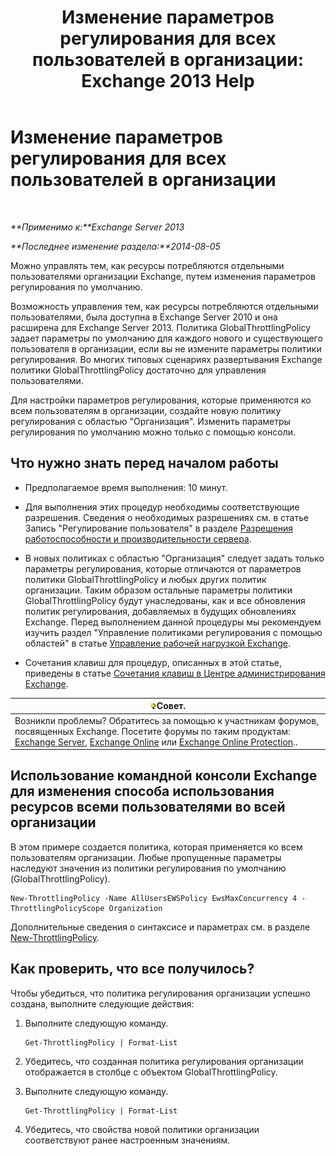 ﻿---
title: 'Изменение параметров регулирования для всех пользователей в организации: Exchange 2013 Help'
TOCTitle: Изменение параметров регулирования для всех пользователей в организации
ms:assetid: c45cacfc-768d-4605-9bb0-53e30273fe4d
ms:mtpsurl: https://technet.microsoft.com/ru-ru/library/JJ863578(v=EXCHG.150)
ms:contentKeyID: 50556458
ms.date: 04/30/2018
mtps_version: v=EXCHG.150
ms.translationtype: HT
---

# Изменение параметров регулирования для всех пользователей в организации

 

_**Применимо к:**Exchange Server 2013_

_**Последнее изменение раздела:**2014-08-05_

Можно управлять тем, как ресурсы потребляются отдельными пользователями организации Exchange, путем изменения параметров регулирования по умолчанию.

Возможность управления тем, как ресурсы потребляются отдельными пользователями, была доступна в Exchange Server 2010 и она расширена для Exchange Server 2013. Политика GlobalThrottlingPolicy задает параметры по умолчанию для каждого нового и существующего пользователя в организации, если вы не измените параметры политики регулирования. Во многих типовых сценариях развертывания Exchange политики GlobalThrottlingPolicy достаточно для управления пользователями.

Для настройки параметров регулирования, которые применяются ко всем пользователям в организации, создайте новую политику регулирования с областью "Организация". Изменить параметры регулирования по умолчанию можно только с помощью консоли.

## Что нужно знать перед началом работы

  - Предполагаемое время выполнения: 10 минут.

  - Для выполнения этих процедур необходимы соответствующие разрешения. Сведения о необходимых разрешениях см. в статье Запись "Регулирование пользователя" в разделе [Разрешения работоспособности и производительности сервера](server-health-and-performance-permissions-exchange-2013-help.md).

  - В новых политиках с областью "Организация" следует задать только параметры регулирования, которые отличаются от параметров политики GlobalThrottlingPolicy и любых других политик организации. Таким образом остальные параметры политики GlobalThrottlingPolicy будут унаследованы, как и все обновления политик регулирования, добавляемых в будущих обновлениях Exchange. Перед выполнением данной процедуры мы рекомендуем изучить раздел "Управление политиками регулирования с помощью областей" в статье [Управление рабочей нагрузкой Exchange](exchange-workload-management-exchange-2013-help.md).

  - Сочетания клавиш для процедур, описанных в этой статье, приведены в статье [Сочетания клавиш в Центре администрирования Exchange](keyboard-shortcuts-in-the-exchange-admin-center-exchange-online-protection-help.md).

<table>
<thead>
<tr class="header">
<th><img src="images/Bb124558.tip(EXCHG.150).gif" title="Совет" alt="Совет" />Совет.</th>
</tr>
</thead>
<tbody>
<tr class="odd">
<td>Возникли проблемы? Обратитесь за помощью к участникам форумов, посвященных Exchange. Посетите форумы по таким продуктам: <a href="https://go.microsoft.com/fwlink/p/?linkid=60612">Exchange Server</a>, <a href="https://go.microsoft.com/fwlink/p/?linkid=267542">Exchange Online</a> или <a href="https://go.microsoft.com/fwlink/p/?linkid=285351">Exchange Online Protection</a>..</td>
</tr>
</tbody>
</table>


## Использование командной консоли Exchange для изменения способа использования ресурсов всеми пользователями во всей организации

В этом примере создается политика, которая применяется ко всем пользователям организации. Любые пропущенные параметры наследуют значения из политики регулирования по умолчанию (GlobalThrottlingPolicy).

    New-ThrottlingPolicy -Name AllUsersEWSPolicy EwsMaxConcurrency 4 -ThrottlingPolicyScope Organization

Дополнительные сведения о синтаксисе и параметрах см. в разделе [New-ThrottlingPolicy](https://technet.microsoft.com/ru-ru/library/dd351045\(v=exchg.150\)).

## Как проверить, что все получилось?

Чтобы убедиться, что политика регулирования организации успешно создана, выполните следующие действия:

1.  Выполните следующую команду.
    
        Get-ThrottlingPolicy | Format-List

2.  Убедитесь, что созданная политика регулирования организации отображается в столбце с объектом GlobalThrottlingPolicy.

3.  Выполните следующую команду.
    
        Get-ThrottlingPolicy | Format-List

4.  Убедитесь, что свойства новой политики организации соответствуют ранее настроенным значениям.

